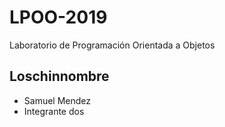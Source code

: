 ﻿# LPOO-2019
Laboratorio de Programación Orientada a Objetos

## Loschinnombre

+ Samuel Mendez
+ Integrante dos
